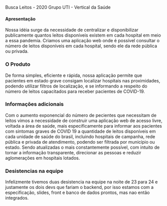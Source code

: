 Busca Leitos - 2020
Grupo UTI - Vertical da Saúde

#### Apresentação 

Nossa idéia surge da necessidade de centralizar e disponibilizar publicamente quantos leitos disponíveis existem em cada hospital em meio a essa pandemia. Criamos uma aplicação web onde é possível consultar o número de leitos disponíveis em cada hospital, sendo ele da rede pública ou privada.

### O Produto

De forma simples, eficiente e rápida, nossa aplicação permite que pacientes em estado grave consigam localizar hospitais nas proximidades, podendo utilizar filtros de localização, e se informando a respeito do número de leitos capacitados para receber pacientes de COVID-19.

### Informações adicionais 
Com o aumento exponencial do número de pecientes que necessitam de leitos vimos a necessidade de construir uma aplicação web de acesso livre, voltada a área de saúde, mais especificamente para informar aos pacientes com sintomas graves de COVID 19 a quantidade de leitos disponíveis em cada unidade de saúde do brasil, incluindo hospitais de campanha, rede pública e privada de atendimento, podendo ser filtrada por município ou estado. Sendo atualizadas o mais constantemente possível, com intuito de tornar a informação transparente, direcionar as pessoas e reduzir aglomerações em hospitais lotados.

### Desistencias na equipe
Infelizmente tivemos duas desistencia na equipe na noite de 23 para 24 e justamente os dois devs que fariam o backend, por isso estamos com a especificação, slides, front e banco de dados prontos, mas nao então integrados.
